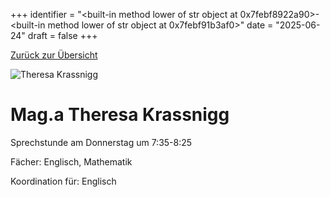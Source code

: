 
+++
identifier = "<built-in method lower of str object at 0x7febf8922a90>-<built-in method lower of str object at 0x7febf91b3af0>"
date = "2025-06-24"
draft = false
+++

 [Zurück zur Übersicht](/schule/lehrpersonal/)

<div class="row">
<div class="column">
<img src="/images/personal/Krassnigg.jpg" alt="Theresa Krassnigg"> 
</div>
<div class="column">

# Mag.a Theresa Krassnigg 

Sprechstunde am Donnerstag um 7:35-8:25

Fächer: Englisch,  Mathematik











Koordination für: Englisch

</div>
</div> 

